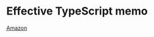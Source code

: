 # Effective TypeScript memo

[Amazon](https://www.amazon.co.jp/Effective-Typescript-Specific-Ways-Improve/dp/149205374)


